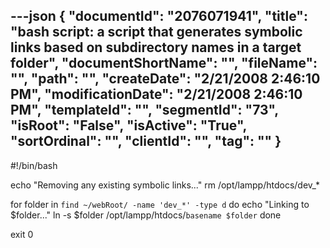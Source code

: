 ---json
{
  "documentId": "2076071941",
  "title": "bash script: a script that generates symbolic links based on subdirectory names in a target folder",
  "documentShortName": "",
  "fileName": "",
  "path": "",
  "createDate": "2/21/2008 2:46:10 PM",
  "modificationDate": "2/21/2008 2:46:10 PM",
  "templateId": "",
  "segmentId": "73",
  "isRoot": "False",
  "isActive": "True",
  "sortOrdinal": "",
  "clientId": "",
  "tag": ""
}
---

#!/bin/bash

echo &quot;Removing any existing symbolic links...&quot;
rm /opt/lampp/htdocs/dev_*

for folder in `find ~/webRoot/ -name 'dev_*' -type d`
do
    echo &quot;Linking to $folder...&quot;
    ln -s $folder /opt/lampp/htdocs/`basename $folder`
done

exit 0
